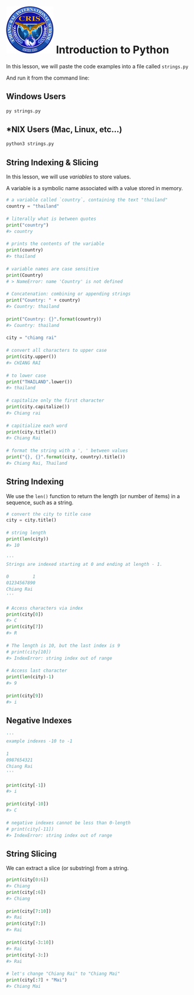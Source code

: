 # ![Chiang Rai International School](images/logo.png?raw=true) Introduction to Python

In this lesson, we will paste the code examples into a file called `strings.py`

And run it from the command line:

## Windows Users

```bash
py strings.py
```

## *NIX Users (Mac, Linux, etc...)

```bash
python3 strings.py
```

## String Indexing & Slicing

In this lesson, we will use *variables* to store values.

A variable is a symbolic name associated with a value stored in memory.

```python
# a variable called `country`, containing the text "thailand"
country = "thailand"

# literally what is between quotes
print("country")
#> country

# prints the contents of the variable
print(country)
#> thailand

# variable names are case sensitive
print(Country)
# > NameError: name 'Country' is not defined

# Concatenation: combining or appending strings
print("Country: " + country)
#> Country: thailand

print("Country: {}".format(country))
#> Country: thailand

city = "chiang rai"

# convert all characters to upper case
print(city.upper())
#> CHIANG RAI

# to lower case
print("THAILAND".lower())
#> thailand

# capitalize only the first character
print(city.capitalize())
#> Chiang rai

# capitialize each word
print(city.title())
#> Chiang Rai

# format the string with a ', ' between values
print("{}, {}".format(city, country).title())
#> Chiang Rai, Thailand
```

## String Indexing

We use the `len()` function to return the length (or number of items) in a sequence, such as a string.

```python
# convert the city to title case
city = city.title()

# string length
print(len(city))
#> 10

'''
Strings are indexed starting at 0 and ending at length - 1.

0         1
01234567890
Chiang Rai
'''

# Access characters via index
print(city[0])
#> C
print(city[7])
#> R

# The length is 10, but the last index is 9
# print(city[10])
#> IndexError: string index out of range

# Access last character
print(len(city)-1)
#> 9

print(city[9])
#> i
```

## Negative Indexes

```python
'''
example indexes -10 to -1

1        
0987654321
Chiang Rai
'''

print(city[-1])
#> i

print(city[-10])
#> C

# negative indexes cannot be less than 0-length
# print(city[-11])
#> IndexError: string index out of range
```

## String Slicing

We can extract a slice (or substring) from a string.

```python
print(city[0:6])
#> Chiang
print(city[:6])
#> Chiang

print(city[7:10])
#> Rai
print(city[7:])
#> Rai

print(city[-3:10])
#> Rai
print(city[-3:])
#> Rai

# let's change "Chiang Rai" to "Chiang Mai"
print(city[:7] + "Mai")
#> Chiang Mai
```
